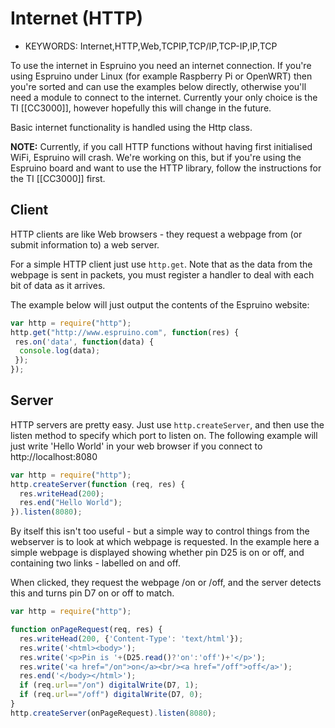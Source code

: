 <!--- Copyright (c) 2013 Gordon Williams, Pur3 Ltd. See the file LICENSE for copying permission. -->
Internet (HTTP)
===============

* KEYWORDS: Internet,HTTP,Web,TCPIP,TCP/IP,TCP-IP,IP,TCP

To use the internet in Espruino you need an internet connection. If you're using Espruino under Linux (for example Raspberry Pi or OpenWRT) then you're sorted and can use the examples below directly, otherwise you'll need a module to connect to the internet. Currently your only choice is the TI [[CC3000]], however hopefully this will change in the future.

Basic internet functionality is handled using the Http class.

**NOTE:** Currently, if you call HTTP functions without having first initialised WiFi, Espruino will crash. We're working on this, but if you're using the Espruino board and want to use the HTTP library, follow the instructions for the TI [[CC3000]] first.

Client
------

HTTP clients are like Web browsers - they request a webpage from (or submit information to) a web server.

For a simple HTTP client just use ```http.get```. Note that as the data from the webpage is sent in packets, you must register a handler to deal with each bit of data as it arrives.

The example below will just output the contents of the Espruino website:

```JavaScript
var http = require("http");
http.get("http://www.espruino.com", function(res) {
 res.on('data', function(data) {
  console.log(data);
 });
});
```

Server
------

HTTP servers are pretty easy. Just use ```http.createServer```, and then use the listen method to specify which port to listen on. The following example will just write 'Hello World' in your web browser if you connect to http://localhost:8080

```JavaScript
var http = require("http");
http.createServer(function (req, res) {
  res.writeHead(200);
  res.end("Hello World"); 
}).listen(8080);
```

By itself this isn't too useful - but a simple way to control things from the webserver is to look at which webpage is requested. In the example here a simple webpage is displayed showing whether pin D25 is on or off, and containing two links - labelled on and off.

When clicked, they request the webpage /on or /off, and the server detects this and turns pin D7 on or off to match.

```JavaScript
var http = require("http");

function onPageRequest(req, res) {
  res.writeHead(200, {'Content-Type': 'text/html'});
  res.write('<html><body>');
  res.write('<p>Pin is '+(D25.read()?'on':'off')+'</p>');
  res.write('<a href="/on">on</a><br/><a href="/off">off</a>');
  res.end('</body></html>');
  if (req.url=="/on") digitalWrite(D7, 1);
  if (req.url=="/off") digitalWrite(D7, 0);
}
http.createServer(onPageRequest).listen(8080);
```
